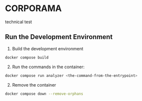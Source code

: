 # CORPORAMA

technical test

## Run the Development Environment

1. Build the development environment

```bash
docker compose build
```

2. Run the commands in the container:

```bash
docker compose run analyzer <the-command-from-the-entrypoint>
```

2. Remove the container

```bash
docker compose down --remove-orphans
```
